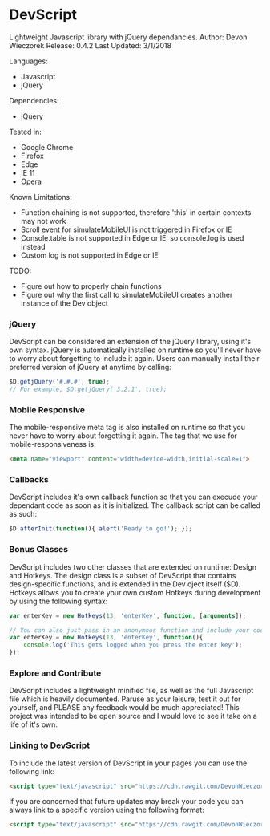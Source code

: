 # DevScript
Lightweight Javascript library with jQuery dependancies.
Author: Devon Wieczorek
Release: 0.4.2
Last Updated: 3/1/2018


Languages:
- Javascript
- jQuery

Dependencies:
- jQuery

Tested in:
- Google Chrome
- Firefox
- Edge
- IE 11
- Opera

Known Limitations:
- Function chaining is not supported, therefore 'this' in certain contexts may not work
- Scroll event for simulateMobileUI is not triggered in Firefox or IE
- Console.table is not supported in Edge or IE, so console.log is used instead
- Custom log is not supported in Edge or IE

TODO:
- Figure out how to properly chain functions
- Figure out why the first call to simulateMobileUI creates another instance of the Dev object

### jQuery
DevScript can be considered an extension of the jQuery library, using it's own syntax.
jQuery is automatically installed on runtime so you'll never have to worry about forgetting to include it again.
Users can manually install their preferred version of jQuery at anytime by calling:
```javascript
$D.getjQuery('#.#.#', true);
// For example, $D.getjQuery('3.2.1', true);
```

### Mobile Responsive
The mobile-responsive meta tag is also installed on runtime so that you never have to worry about forgetting it again.
The tag that we use for mobile-responsiveness is:
```html
<meta name="viewport" content="width=device-width,initial-scale=1">
```

### Callbacks
DevScript includes it's own callback function so that you can execude your dependant code as soon as it is initialized.
The callback script can be called as such: 
```javascript
$D.afterInit(function(){ alert('Ready to go!'); });
```

### Bonus Classes
DevScript includes two other classes that are extended on runtime: Design and Hotkeys.
The design class is a subset of DevScript that contains design-specific functions, and is extended in the Dev oject itself ($D).
Hotkeys allows you to create your own custom Hotkeys during development by using the following syntax: 
```javascript
var enterKey = new Hotkeys(13, 'enterKey', function, [arguments]);

// You can also just pass in an anonymous function and include your code to trigger inside
var enterKey = new Hotkeys(13, 'enterKey', function(){
    console.log('This gets logged when you press the enter key');
});
```

### Explore and Contribute
DevScript includes a lightweight minified file, as well as the full Javascript file which is heavily documented.
Paruse as your leisure, test it out for yourself, and PLEASE any feedback would be much appreciated!
This project was intended to be open source and I would love to see it take on a life of it's own.

### Linking to DevScript
To include the latest version of DevScript in your pages you can use the following link:
```html
<script type="text/javascript" src="https://cdn.rawgit.com/DevonWieczorek/DevScript/ab746df0/devScript.min.js"></script>
```
If you are concerned that future updates may break your code you can always link to a specific version using the following format:
```html
<script type="text/javascript" src="https://cdn.rawgit.com/DevonWieczorek/DevScript/ab746df0/0.4.2/devScript.min.js"></script>
```
